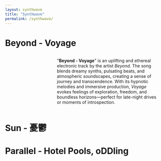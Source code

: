 ```yaml
---
layout: synthwave
title: "Synthwave"
permalink: /synthwave/
---
```


<style>
  /* Song section styling for responsive layout */
  .song-section {
    display: flex;
    align-items: flex-start;
    margin-bottom: 40px;
    gap: 20px;
  }
  
  .media-container {
    flex-shrink: 0;
  }
  
  .text-container {
    flex-grow: 1;
  }
  
  /* Responsive layout - stack on mobile */
  @media screen and (max-width: 768px) {
    .song-section {
      flex-direction: column;
      align-items: center;
    }
    
    .media-container {
      margin-bottom: 15px;
    }
    
    .text-container p {
      text-align: center;
    }
  }
</style>

# Beyond - Voyage

<div class="song-section">
  <div class="media-container">
    <script src="https://fast.wistia.com/player.js" async></script>
    <script src="https://fast.wistia.com/embed/cqsdwjf5u2.js" async type="module"></script>
    <style>wistia-player[media-id='cqsdwjf5u2']:not(:defined) { background: center / contain no-repeat url('https://fast.wistia.com/embed/medias/cqsdwjf5u2/swatch'); display: block; filter: blur(5px); }</style>
    <wistia-player media-id="cqsdwjf5u2" aspect="1.0" style="width: 150px;height: 150px;"></wistia-player>
  </div>
  <div class="text-container">
    <p>"<strong>Beyond - Voyage</strong>" is an uplifting and ethereal electronic track by the artist <em>Beyond</em>. The song blends dreamy synths, pulsating beats, and atmospheric soundscapes, creating a sense of journey and transcendence. With its hypnotic melodies and immersive production, <em>Voyage</em> evokes feelings of exploration, freedom, and boundless horizons—perfect for late-night drives or moments of introspection.</p>
  </div>
</div>

# Sun - 憂鬱





# Parallel - Hotel Pools, oDDling
